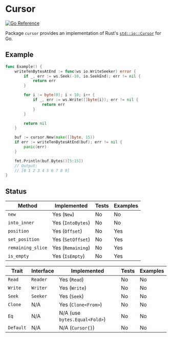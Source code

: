 # Cursor

[![Go Reference](https://pkg.go.dev/badge/github.com/fdschonborn/go-cursor.svg)](https://pkg.go.dev/github.com/fdschonborn/go-cursor)

Package `cursor` provides an implementation of Rust's [`std::io::Cursor`][std-io-cursor] for Go.

## Example

```go
func Example() {
    writeTenBytesAtEnd := func(ws io.WriteSeeker) error {
        if _, err := ws.Seek(-10, io.SeekEnd); err != nil {
            return err
        }

        for i := byte(0); i < 10; i++ {
            if _, err := ws.Write([]byte{i}); err != nil {
                return err
            }
        }

        return nil
    }

    buf := cursor.New(make([]byte, 15))
    if err := writeTenBytesAtEnd(buf); err != nil {
        panic(err)
    }

    fmt.Println(buf.Bytes()[5:15])
    // Output:
    // [0 1 2 3 4 5 6 7 8 9]
}
```

## Status

| Method            | Implemented       | Tests | Examples |
| ----------------- | ----------------- | ----- | -------- |
| `new`             | Yes (`New`)       | No    | No       |
| `into_inner`      | Yes (`IntoBytes`) | No    | No       |
| `position`        | Yes (`Offset`)    | No    | Yes      |
| `set_position`    | Yes (`SetOffset`) | No    | Yes      |
| `remaining_slice` | Yes (`Remaining`) | No    | Yes      |
| `is_empty`        | Yes (`IsEmpty`)   | No    | Yes      |

| Trait     | Interface | Implemented                   | Tests | Examples |
| --------- | --------- | ----------------------------- | ----- | -------- |
| `Read`    | `Reader`  | Yes (`Read`)                  | No    | No       |
| `Write`   | `Writer`  | Yes (`Write`)                 | No    | No       |
| `Seek`    | `Seeker`  | Yes (`Seek`)                  | No    | No       |
| `Clone`   | N/A       | Yes (`Clone<From>`)           | No    | No       |
| `Eq`      | N/A       | N/A (use `bytes.Equal<Fold>`) | No    | No       |
| `Default` | N/A       | N/A (`Cursor{}`)              | No    | No       |

[std-io-cursor]: https://doc.rust-lang.org/stable/std/io/struct.Cursor.html
